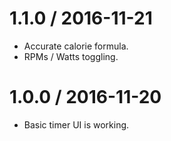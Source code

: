 1.1.0 / 2016-11-21
==================

  * Accurate calorie formula.
  * RPMs / Watts toggling.

1.0.0 / 2016-11-20
==================

  * Basic timer UI is working.
